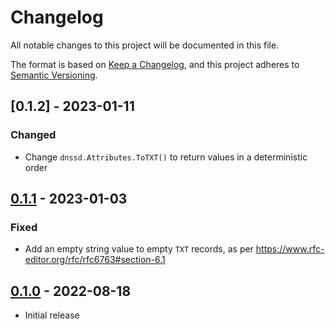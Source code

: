 # Changelog

All notable changes to this project will be documented in this file.

The format is based on [Keep a Changelog], and this project adheres to
[Semantic Versioning].

<!-- references -->

[keep a changelog]: https://keepachangelog.com/en/1.0.0/
[semantic versioning]: https://semver.org/spec/v2.0.0.html

## [0.1.2] - 2023-01-11

### Changed

- Change `dnssd.Attributes.ToTXT()` to return values in a deterministic order

## [0.1.1] - 2023-01-03

### Fixed

- Add an empty string value to empty `TXT` records, as per https://www.rfc-editor.org/rfc/rfc6763#section-6.1

## [0.1.0] - 2022-08-18

- Initial release

<!-- references -->

[unreleased]: https://github.com/dogmatiq/dissolve
[0.1.0]: https://github.com/dogmatiq/dissolve/releases/tag/v0.1.0
[0.1.1]: https://github.com/dogmatiq/dissolve/releases/tag/v0.1.1

<!-- version template
## [0.0.1] - YYYY-MM-DD

### Added
### Changed
### Deprecated
### Removed
### Fixed
### Security
-->
